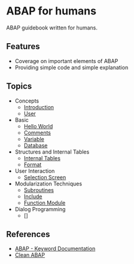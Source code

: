# ABAP for humans

ABAP guidebook written for humans. 

## Features

- Coverage on important elements of ABAP
- Providing simple code and simple explanation

## Topics

- Concepts
    - [Introduction](guide/intro.md)
    - [User](guide/user.md)
- Basic
    - [Hello World](guide/helloworld.abap)
    - [Comments](guide/comments.abap)
    - [Variable](guide/var.abap)
    - [Database](guide/database.abap)
- Structures and Internal Tables
    - [Internal Tables](guide/internaltables.abap)
    - [Format](guide/format.abap)
- User Interaction
    - [Selection Screen](guide/selectionscreen.abap)
- Modularization Techniques
    - [Subroutines](guide/subroutines.abap)
    - [Include](guide/include.abap)
    - [Function Module](guide/functionmodule.abap)
- Dialog Programming
    - []

## References

- [ABAP - Keyword Documentation](https://help.sap.com/doc/abapdocu_latest_index_htm/latest/en-US/index.htm)
- [Clean ABAP](https://github.com/SAP/styleguides/blob/master/clean-abap/CleanABAP.md)